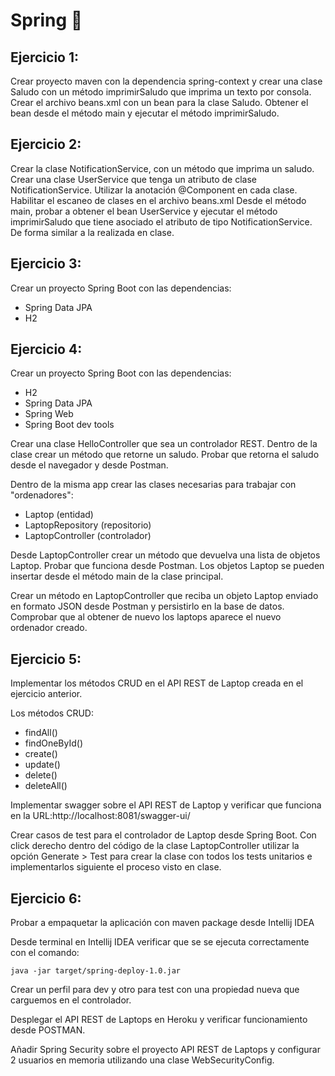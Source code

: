 # Spring 🚀
## Ejercicio 1:
Crear proyecto maven con la dependencia spring-context y crear una clase Saludo con un método imprimirSaludo que imprima un texto por consola.
Crear el archivo beans.xml con un bean para la clase Saludo.
Obtener el bean desde el método main y ejecutar el método imprimirSaludo.

## Ejercicio 2:
Crear la clase NotificationService, con un método que imprima un saludo.
Crear una clase UserService que tenga un atributo de clase NotificationService.
Utilizar la anotación @Component en cada clase.
Habilitar el escaneo de clases en el archivo beans.xml
Desde el método main, probar a obtener el bean UserService y ejecutar el método imprimirSaludo que tiene asociado el atributo de tipo NotificationService. De forma similar a la realizada en clase.

## Ejercicio 3:
Crear un proyecto Spring Boot con las dependencias:
 * Spring Data JPA
 * H2

## Ejercicio 4:
Crear un proyecto Spring Boot con las dependencias:
  * H2
  * Spring Data JPA
  * Spring Web
  * Spring Boot dev tools

Crear una clase HelloController que sea un controlador REST. Dentro de la clase crear un método que retorne un saludo. Probar que retorna el saludo desde el navegador y desde Postman.

Dentro de la misma app crear las clases necesarias para trabajar con "ordenadores":
  * Laptop (entidad)
  * LaptopRepository (repositorio)
  * LaptopController (controlador)

Desde LaptopController crear un método que devuelva una lista de objetos Laptop.
Probar que funciona desde Postman.
Los objetos Laptop se pueden insertar desde el método main de la clase principal.

Crear un método en LaptopController que reciba un objeto Laptop enviado en formato JSON desde Postman y persistirlo en la base de datos.
Comprobar que al obtener de nuevo los laptops aparece el nuevo ordenador creado.

## Ejercicio 5:
Implementar los métodos CRUD en el API REST de Laptop creada en el ejercicio anterior.

Los métodos CRUD:
 * findAll()
 * findOneById()
 * create()
 * update()
 * delete()
 * deleteAll()

Implementar swagger sobre el API REST de Laptop y verificar que funciona en la URL:http://localhost:8081/swagger-ui/

Crear casos de test para el controlador de Laptop desde Spring Boot. Con click derecho dentro del código de la clase LaptopController utilizar la opción Generate > Test para crear la clase con todos los tests unitarios e implementarlos siguiente el proceso visto en clase.

## Ejercicio 6:
Probar a empaquetar la aplicación con maven package desde Intellij IDEA

Desde terminal en Intellij IDEA verificar que se se ejecuta correctamente con el comando:

`java -jar target/spring-deploy-1.0.jar`

Crear un perfil para dev y otro para test con una propiedad nueva que carguemos en el controlador.

Desplegar el API REST de Laptops en Heroku y verificar funcionamiento desde POSTMAN.

Añadir Spring Security sobre el proyecto API REST de Laptops y configurar 2 usuarios en memoria utilizando una clase WebSecurityConfig.
